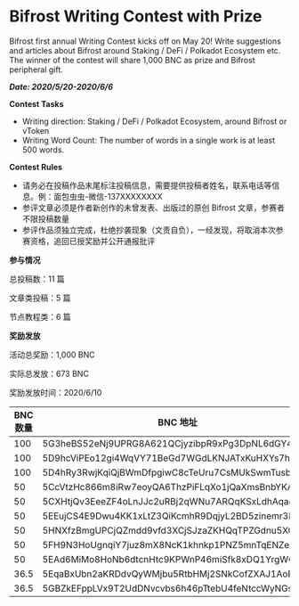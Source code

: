 # Bifrost Writing Contest with Prize
Bifrost first annual Writing Contest kicks off on May 20! Write suggestions and articles about Bifrost around Staking / DeFi / Polkadot Ecosystem etc. The winner of the contest will share 1,000 BNC as prize and Bifrost peripheral gift.

***Date: 2020/5/20-2020/6/6***

**Contest Tasks**
- Writing direction: Staking / DeFi / Polkadot Ecosystem, around Bifrost or vToken
- Writing Word Count: The number of words in a single work is at least 500 words.


**Contest Rules**
- 请务必在投稿作品末尾标注投稿信息，需要提供投稿者姓名，联系电话等信息。例：面包虫虫-微信-137XXXXXXXX
- 参评文章必须是作者新创作的未曾发表、出版过的原创 Bifrost 文章，参赛者不限投稿数量
- 参评作品须独立完成，杜绝抄袭现象（文责自负），一经发现，将取消本次参赛资格，追回已授奖励并公开通报批评

**参与情况**

总投稿数：11 篇

文章类投稿：5 篇

节点教程类：6 篇

**奖励发放**

活动总奖励：1,000 BNC

实际总发放：673 BNC

奖励发放时间：2020/6/10

| BNC 数量 | BNC 地址                                           |
| ------ | ------------------------------------------------ |
| 100    | 5G3heBS52eNj9UPRG8A621QCjyzibpR9xPg3DpNL6dGY43sr |
| 100    | 5D9hcViPEo12gi4WqVY71BeGd7WGdLKNJATxKuHXYs7hnqjy |
| 100    | 5D4hRy3RwjKqiQjBWmDfpgiwC8cTeUru7CsMUkSwmTusbPRp |
| 50     | 5CcVtzHc866m8iRw7eoyQA6ThzPiFLqXo1jQaXmsBnbYKAvK |
| 50     | 5CXHtjQv3EeeZF4oLnJJc2uRBj2qWNu7ARQqKSxLdhAqag6G |
| 50     | 5EEujCS4E9Dwu4KK1xLtZ3QiKcmhR9DqjyL2BD5zinemr3NF |
| 50     | 5HNXfzBmgUPCjQZmdd9vfd3XCjSJzaZKHQqTPZGdnu5XC7uw |
| 50     | 5FH9N3HoUgnqiY7juz8mX8NcK1khnkp1PNZ5mnTqENZeenC2 |
| 50     | 5EAd6MiMo8HoNb6dtcnHtc9KPWnP46miSfk8xDQ1YrgWQ92t |
| 36.5   | 5EqaBxUbn2aKRDdvQyWMjbu5RtbHMj2SNkCofZXAJ1AoEbXJ |
| 36.5   | 5GBZkEFppLVx9T2UdDNvcvbs6h46pTtebU4feNtccWyNGsvt |